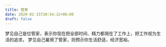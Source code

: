 ```yaml
---
title: 管家
date: 2020-02-15T20:54:12+08:00
draft: false
---
```


梦见自己是位管家，表示你现在把全部时间、精力都用在了工作上，把工作视为生活的追求。
梦见自己雇用了管家，则预示你生活舒适，经济宽裕。
